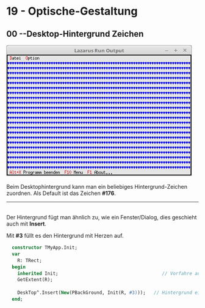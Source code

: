 # 19 - Optische-Gestaltung
## 00 --Desktop-Hintergrund Zeichen

<img src="image.png" alt="Selfhtml"><br><br>
Beim Desktophintergrund kann man ein beliebiges Hintergrund-Zeichen zuordnen. Als Default ist das Zeichen <b>#176</b>.

<hr><br>
Der Hintergrund fügt man ähnlich zu, wie ein Fenster/Dialog, dies geschieht auch mit <b>Insert</b>.

Mit <b>#3</b> füllt es den Hintergrund mit Herzen auf.


```pascal
  constructor TMyApp.Init;
  var
    R: TRect;
  begin
    inherited Init;                                      // Vorfahre aufrufen
    GetExtent(R);

    DeskTop^.Insert(New(PBackGround, Init(R, #3)));   // Hintergrund einfügen.
  end;
```


